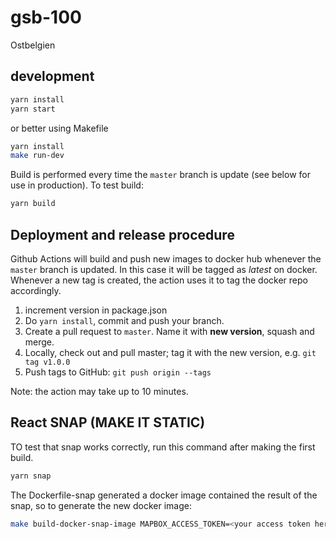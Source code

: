 # gsb-100
Ostbelgien

## development
```sh
yarn install
yarn start
```
or better using Makefile
```sh
yarn install
make run-dev
```
Build is performed every time the `master` branch is update (see below for use in production). To test build:
```sh
yarn build
```

## Deployment and release procedure
Github Actions will build and push new images to docker hub whenever the `master` branch is updated.
In this case it will be tagged as *latest* on docker. Whenever a new tag is created,
the action uses it to tag the docker repo accordingly.

1. increment version in package.json
2. Do `yarn install`, commit and push your branch.
3. Create a pull request to `master`. Name it with **new version**, squash and merge.
4. Locally, check out and pull master; tag it with the new version, e.g. `git tag v1.0.0`
5. Push tags to GitHub: `git push origin --tags`

Note: the action may take up to 10 minutes.


## React SNAP (MAKE IT STATIC)
TO test that snap works correctly, run this command after making the first build.
```sh
yarn snap
```
The Dockerfile-snap generated a docker image contained the result of the snap, so to generate the new docker image:
```sh
make build-docker-snap-image MAPBOX_ACCESS_TOKEN=<your access token here>
```
